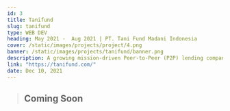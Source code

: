 ```yaml
---
id: 3
title: Tanifund
slug: tanifund
type: WEB DEV
heading: May 2021 -  Aug 2021 | PT. Tani Fund Madani Indonesia
cover: /static/images/projects/project/4.png
banner: /static/images/projects/tanifund/banner.png
description: A growing mission-driven Peer-to-Peer (P2P) lending company in Indonesia, focus on connecting agriculture stakeholders to working capital by utilizing crowdfunding platform.
link: "https://tanifund.com/"
date: Dec 10, 2021
---
```


> ## Coming Soon
